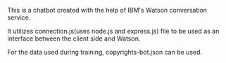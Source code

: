 This is a chatbot created with the help of IBM's Watson conversation service.

It utilizes connection.js(uses node.js and express.js) file to be used as an interface between the client side and Watson.

For the data used during training, copyrights-bot.json can be used.
